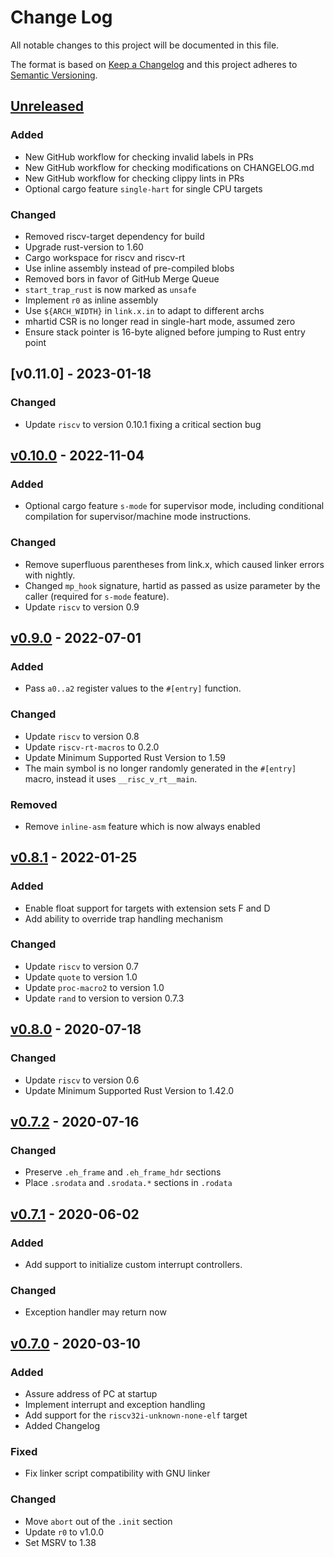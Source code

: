 # Change Log

All notable changes to this project will be documented in this file.

The format is based on [Keep a Changelog](http://keepachangelog.com/)
and this project adheres to [Semantic Versioning](http://semver.org/).

## [Unreleased]

### Added

- New GitHub workflow for checking invalid labels in PRs
- New GitHub workflow for checking modifications on CHANGELOG.md
- New GitHub workflow for checking clippy lints in PRs
- Optional cargo feature `single-hart` for single CPU targets

### Changed

- Removed riscv-target dependency for build
- Upgrade rust-version to 1.60
- Cargo workspace for riscv and riscv-rt
- Use inline assembly instead of pre-compiled blobs
- Removed bors in favor of GitHub Merge Queue
- `start_trap_rust` is now marked as `unsafe`
- Implement `r0` as inline assembly
- Use `${ARCH_WIDTH}` in `link.x.in` to adapt to different archs
- mhartid CSR is no longer read in single-hart mode, assumed zero
- Ensure stack pointer is 16-byte aligned before jumping to Rust entry point

## [v0.11.0] - 2023-01-18

### Changed

- Update `riscv` to version 0.10.1 fixing a critical section bug

## [v0.10.0] - 2022-11-04

### Added

- Optional cargo feature `s-mode` for supervisor mode, including conditional compilation for supervisor/machine mode instructions.

### Changed

- Remove superfluous parentheses from link.x, which caused linker errors with nightly.
- Changed `mp_hook` signature, hartid as passed as usize parameter by the caller (required for `s-mode` feature).
- Update `riscv` to version 0.9

## [v0.9.0] - 2022-07-01

### Added

- Pass `a0..a2` register values to the `#[entry]` function.

### Changed

- Update `riscv` to version 0.8
- Update `riscv-rt-macros` to 0.2.0
- Update Minimum Supported Rust Version to 1.59
- The main symbol is no longer randomly generated in the `#[entry]` macro, instead it uses `__risc_v_rt__main`.

### Removed

- Remove `inline-asm` feature which is now always enabled

## [v0.8.1] - 2022-01-25

### Added

- Enable float support for targets with extension sets F and D
- Add ability to override trap handling mechanism

### Changed

- Update `riscv` to version 0.7
- Update `quote` to version 1.0
- Update `proc-macro2` to version 1.0
- Update `rand` to version to version 0.7.3

## [v0.8.0] - 2020-07-18

### Changed

- Update `riscv` to version 0.6
- Update Minimum Supported Rust Version to 1.42.0

## [v0.7.2] - 2020-07-16

### Changed

- Preserve `.eh_frame` and `.eh_frame_hdr` sections
- Place `.srodata` and `.srodata.*` sections in `.rodata`

## [v0.7.1] - 2020-06-02

### Added

- Add support to initialize custom interrupt controllers.

### Changed

- Exception handler may return now

## [v0.7.0] - 2020-03-10

### Added

- Assure address of PC at startup
- Implement interrupt and exception handling
- Add support for the `riscv32i-unknown-none-elf` target
- Added Changelog

### Fixed

- Fix linker script compatibility with GNU linker

### Changed

- Move `abort` out of the `.init` section
- Update `r0` to v1.0.0
- Set MSRV to 1.38


[Unreleased]: https://github.com/rust-embedded/riscv-rt/compare/v0.11.0..HEAD
[v0.10.1]: https://github.com/rust-embedded/riscv-rt/compare/v0.10.0...v0.11.0
[v0.10.0]: https://github.com/rust-embedded/riscv-rt/compare/v0.9.1...v0.10.0
[v0.9.0]: https://github.com/rust-embedded/riscv-rt/compare/v0.8.1...v0.9.0
[v0.8.1]: https://github.com/rust-embedded/riscv-rt/compare/v0.8.0...v0.8.1
[v0.8.0]: https://github.com/rust-embedded/riscv-rt/compare/v0.7.2...v0.8.0
[v0.7.2]: https://github.com/rust-embedded/riscv-rt/compare/v0.7.1...v0.7.2
[v0.7.1]: https://github.com/rust-embedded/riscv-rt/compare/v0.7.0...v0.7.1
[v0.7.0]: https://github.com/rust-embedded/riscv-rt/compare/v0.6.1...v0.7.0
